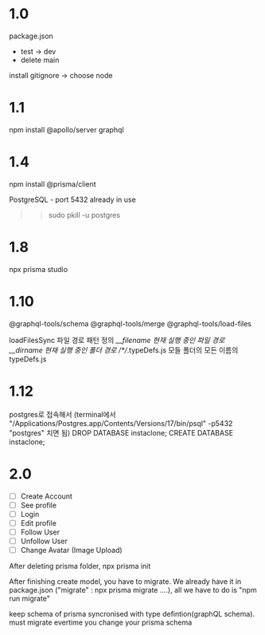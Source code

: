 # 1.0

package.json

- test -> dev
- delete main

install gitignore -> choose node

# 1.1

npm install @apollo/server graphql

# 1.4

npm install @prisma/client

PostgreSQL - port 5432 already in use

> > sudo pkill -u postgres

# 1.8

npx prisma studio

# 1.10

@graphql-tools/schema
@graphql-tools/merge
@graphql-tools/load-files

loadFilesSync 파일 경로 패턴 정의
_\_\_filename 현재 실행 중인 파일 경로
_\_\_dirname 현재 실행 중인 폴더 경로
/\*_/_.typeDefs.js 모들 폴더의 모든 이름의 typeDefs.js

# 1.12

postgres로 접속해서
(terminal에서 "/Applications/Postgres.app/Contents/Versions/17/bin/psql" -p5432 "postgres" 치면 됨)
DROP DATABASE instaclone;
CREATE DATABASE instaclone;

# 2.0

- [ ] Create Account
- [ ] See profile
- [ ] Login
- [ ] Edit profile
- [ ] Follow User
- [ ] Unfollow User
- [ ] Change Avatar (Image Upload)

After deleting prisma folder,
npx prisma init

After finishing create model,
you have to migrate.
We already have it in package.json ("migrate" : npx prisma migrate ....), all we have to do is "npm run migrate"

keep schema of prisma syncronised with type defintion(graphQL schema).
must migrate evertime you change your prisma schema
